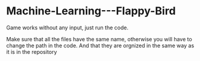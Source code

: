 # Machine-Learning---Flappy-Bird

Game works without any input, just run the code.

Make sure that all the files have the same name, otherwise you will have to change the path in the code. And that they are orgnized in the same way as it is in the repository
